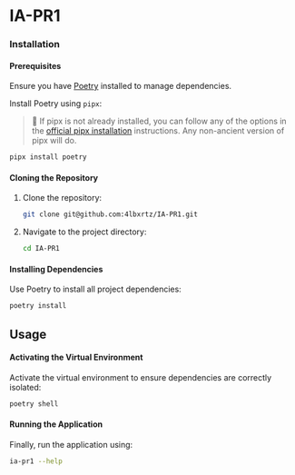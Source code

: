 # IA-PR1

### Installation

#### Prerequisites

Ensure you have [Poetry](https://python-poetry.org/docs/) installed to manage dependencies.

Install Poetry using `pipx`:

> 📝 If pipx is not already installed, you can follow any of the options in the [official pipx installation](https://pipx.pypa.io/stable/installation/) instructions. Any non-ancient version of pipx will do.


```bash
pipx install poetry
```

#### Cloning the Repository

1. Clone the repository:

    ```bash
    git clone git@github.com:4lbxrtz/IA-PR1.git
    ```

2. Navigate to the project directory:

    ```bash
    cd IA-PR1
    ```

#### Installing Dependencies

Use Poetry to install all project dependencies:

```bash
poetry install
```

## Usage

#### Activating the Virtual Environment

Activate the virtual environment to ensure dependencies are correctly isolated:

```bash
poetry shell
```

#### Running the Application

Finally, run the application using:

```bash
ia-pr1 --help
```